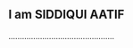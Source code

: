 I am SIDDIQUI AATIF
--------------------------------
...............................................

